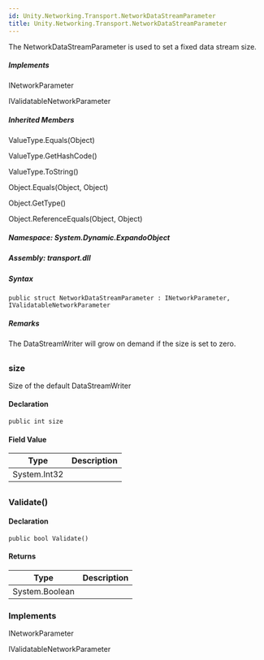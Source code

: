 ```yaml
---  
id: Unity.Networking.Transport.NetworkDataStreamParameter  
title: Unity.Networking.Transport.NetworkDataStreamParameter  
---
```


<div class="markdown level0 summary">

The NetworkDataStreamParameter is used to set a fixed data stream size.

</div>

<div class="markdown level0 conceptual">

</div>

<div classs="implements">

##### Implements

<div>

INetworkParameter

</div>

<div>

IValidatableNetworkParameter

</div>

</div>

<div class="inheritedMembers">

##### Inherited Members

<div>

ValueType.Equals(Object)

</div>

<div>

ValueType.GetHashCode()

</div>

<div>

ValueType.ToString()

</div>

<div>

Object.Equals(Object, Object)

</div>

<div>

Object.GetType()

</div>

<div>

Object.ReferenceEquals(Object, Object)

</div>

</div>

##### **Namespace**: System.Dynamic.ExpandoObject

##### **Assembly**: transport.dll

##### Syntax

``` lang-csharp
public struct NetworkDataStreamParameter : INetworkParameter, IValidatableNetworkParameter
```

##### **Remarks**

<div class="markdown level0 remarks">

The DataStreamWriter will grow on demand if the size is set to zero.

</div>

## 

### size

<div class="markdown level1 summary">

Size of the default DataStreamWriter

</div>

<div class="markdown level1 conceptual">

</div>

#### Declaration

``` lang-csharp
public int size
```

#### Field Value

| Type         | Description |
|--------------|-------------|
| System.Int32 |             |

## 

### Validate()

<div class="markdown level1 summary">

</div>

<div class="markdown level1 conceptual">

</div>

#### Declaration

``` lang-csharp
public bool Validate()
```

#### Returns

| Type           | Description |
|----------------|-------------|
| System.Boolean |             |

### Implements

<div>

INetworkParameter

</div>

<div>

IValidatableNetworkParameter

</div>
